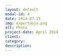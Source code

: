 ```yaml
---
layout: default
modal-id: 4
date: 2014-07-15
img: expertdojo.png
alt: Photo
project-date: April 2014
client: 
category: 
description: 
---
```

